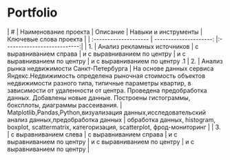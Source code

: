 # Portfolio

| #   | Наименование проекта          | Описание                   | Навыки и инструменты              | Ключевые слова проекта          |
| :-------------------- | ---------------------: |:---------------------------:|
| 1.  | Анализ рекламных источников | с выравниванием справа | и с выравниванием по центру | и с выравниванием по центру | и с выравниванием по центру .1
| 2.  |  Анализ рынка недвижимости Санкт-Петербурга | На основе данных сервиса Яндекс.Недвижимость определена рыночная стоимость объектов недвижимости разного типа, типичные параметры квартир, в зависимости от удаленности от центра. Проведена предобработка данных. Добавлены новые данные. Построены гистограммы, боксплоты, диаграммы рассеивания. | Matplotlib,Pandas,Python,визуализация данных,исследовательский анализ данных,предобработка данных | обработка данных, histogram, boxplot, scattermatrix, категоризация, scatterplot,  фрод-мониторинг |
|  3. | с выравниванием слева | с выравниванием справа | и с выравниванием по центру | и с выравниванием по центру | и с выравниванием по центру |



